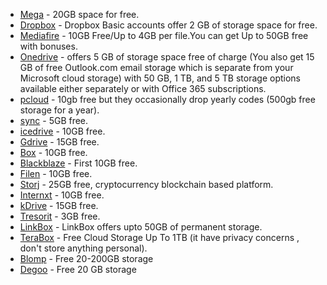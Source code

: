 - [Mega](https://mega.nz) - 20GB space for free.
- [Dropbox](https://www.dropbox.com) - Dropbox Basic accounts offer 2 GB of storage space for free.
- [Mediafire](https://www.mediafire.com/) - 10GB Free/Up to 4GB per file.You can get Up to 50GB free with bonuses.
- [Onedrive](https://onedrive.live.com/) - offers 5 GB of storage space free of charge (You also get 15 GB of free Outlook.com email storage which is separate from your Microsoft cloud storage) with 50 GB, 1 TB, and 5 TB storage options available either separately or with Office 365 subscriptions.
- [pcloud](https://www.pcloud.com/) - 10gb free but they occasionally drop yearly codes (500gb free storage for a year).
- [sync](https://www.sync.com/) - 5GB free.
- [icedrive](https://icedrive.net/) - 10GB free.
- [Gdrive](drive.google.com) - 15GB free.
- [Box](box.com) - 10GB free.
- [Blackblaze](Blackblaze.com) - First 10GB free.
- [Filen](https://filen.io/) - 10GB free.
- [Storj](https://www.storj.io/) - 25GB free, cryptocurrency blockchain based platform.
- [Internxt](https://internxt.com/) - 10GB free.
- [kDrive](https://www.infomaniak.com/en/kdrive) - 15GB free.
- [Tresorit](https://tresorit.com/) - 3GB free.
- [LinkBox](https://www.linkbox.to/) - LinkBox offers upto 50GB of permanent storage.
- [TeraBox](https://www.terabox.com/) - Free Cloud Storage Up To 1TB (it have privacy concerns , don't store anything personal).
- [Blomp](https://www.blomp.com/) - Free 20-200GB storage
- [Degoo](https://www.degoo.com/) - Free 20 GB storage
